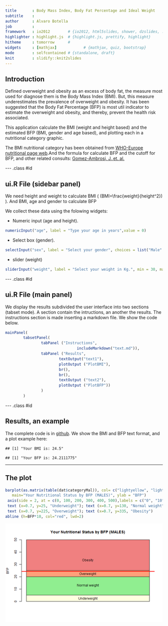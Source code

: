 ```yaml
---
title       : Body Mass Index, Body Fat Percentage and Ideal Weight
subtitle    : 
author      : Alvaro Botella
job         : 
framework   : io2012        # {io2012, html5slides, shower, dzslides, ...}
highlighter : highlight.js  # {highlight.js, prettify, highlight}
hitheme     : tomorrow      # 
widgets     : [mathjax]            # {mathjax, quiz, bootstrap}
mode        : selfcontained # {standalone, draft}
knit        : slidify::knit2slides
---
```


## Introduction

Defined overweight and obesity as an excess of body fat, the measure most used for diagnose them is the Body Mass Index (BMI). But, this measure underestimates the prevalence of overweight and obesity. It has been suggested that the Body Fat Percentage (BFP) is most util indicator to estimate the overweight and obesity, and thereby, prevent the health risk associated.

This application calculate the BMI (weight and height based) and the estimated BFP (BMI, gender and age based), and plotting each in a nutritional category graphic.

The BMI nutritional category has been obtained from [WHO-Europe nutritional page web](http://www.euro.who.int/en/health-topics/disease-prevention/nutrition/a-healthy-lifestyle/body-mass-index-bmi).And the formula for calculate BFP and the cutoff for BFP, and other related consults: [Gomez-Ambrosi, J.,et. al.](http://www.nature.com/ijo/journal/v36/n2/full/ijo2011100a.html)

--- .class #id 

## ui.R File (sidebar panel)

We need height and weight to calculate BMI ( \(BMI=\frac{weight}{height^2}\) ). And BMI, age and gender to calculate BFP

We collect these data using the folowing widgets:
- Numeric input (age and height). 


```r
numericInput("age", label = "Type your age in years",value = 0)
```

- Select box (gender). 


```r
selectInput("sex", label = "Select your gender", choices = list("Male" = 0, "Female" = 1), selected = 1)
```

- slider (weight) 

```r
sliderInput("weight", label = "Select your weight in Kg.", min = 30, max = 120, value = 65)
```

--- .class #id

## ui.R File (main panel)

We display the results subdivided the user interface into two sections (tabset mode). A section contain the intructions, an another the results. The instructions section is made inserting a markdown file. We show the code below.


```r
mainPanel(
        tabsetPanel(
                tabPanel ("Instructions", 
                                includeMarkdown("text.md")),                    
                tabPanel ("Results",
                        textOutput("text1"),              
                        plotOutput ("PlotBMI"),
                        br(),
                        br(),
                        textOutput ("text2"),  
                        plotOutput ("PlotBFP"))
                )
        )
```

--- .class #id

## Results, an example

The complete code is in [github](http://github.com/Abotella5/shareshinycode/tree/master/appShiny). We show the BMI and BFP text format, and a plot example here:


```
## [1] "Your BMI is: 24.5"
```

```
## [1] "Your BFP is: 24.2111775"
```

---

## The plot


```r
barplot(as.matrix(table(dat$categoryMal)), col= c("lightyellow", "lightgreen", "lightsalmon", "lightcoral"), beside = FALSE, axes = FALSE, 
   main="Your Nutritional Status by BFP (MALES)", ylab = "BFP")
 axis(side = 2, at = c(0, 100, 200, 300, 400, 500),labels = c("0", "10", "20", "30", "40", "50"))
 text (x=0.7, y=25, "Underweight"); text (x=0.7, y=130, "Normal weight")
 text (x=0.7, y=225, "Overweight"); text (x=0.7, y=335, "Obesity")
abline (h=BFP*10, col="red", lwd=2)
```

![plot of chunk unnamed-chunk-6](assets/fig/unnamed-chunk-6.png) 


